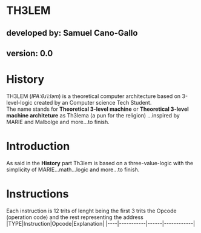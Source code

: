 TH3LEM
=======

## developed by: Samuel Cano-Gallo
## version: 0.0

# History
TH3LEM (_IPA:θɹˈiːləm_) is a theoretical computer architecture based on 3-level-logic created by an Computer science Tech Student.  
The name stands for **Theoretical 3-level machine** or **Theoretical 3-level machine architeture** as Th3lema (a pun for the religion) 
...inspired by MARIE and Malbolge and more...to finish.

# Introduction  
As said in the **History** part Th3lem is based on a three-value-logic with the simplicity of MARIE...math...logic and more...to finish.
# Instructions  
Each instruction is 12 trits of lenght being the first 3 trits the Opcode (operation code) and the rest representing the address
|TYPE|Instruction|Opcode|Explanation|
|----|-----------|------|------------|




